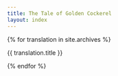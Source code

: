 ```yaml
---
title: The Tale of Golden Cockerel
layout: index
---
```


{% for translation in site.archives %}

{{ translation.title }}

{% endfor %}